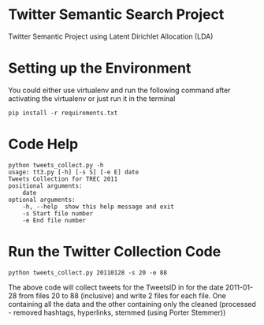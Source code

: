 Twitter Semantic Search Project 
===========

Twitter Semantic Project using Latent Dirichlet Allocation (LDA)

Setting up the Environment
====
You could either use virtualenv and run the following command after activating the virtualenv or just run it in the terminal
    
    pip install -r requirements.txt
    
    
Code Help
====
    python tweets_collect.py -h
    usage: tt3.py [-h] [-s S] [-e E] date
    Tweets Collection for TREC 2011
    positional arguments:
        date
    optional arguments:
        -h, --help  show this help message and exit
        -s Start file number
        -e End file number


Run the Twitter Collection Code
====

    python tweets_collect.py 20110128 -s 20 -e 88
  
The above code will collect tweets for the TweetsID in for the date 2011-01-28 from files 20 to 88 (inclusive) and write 2 files for each file. One containing all the data and the other containing only the cleaned (processed - removed hashtags, hyperlinks, stemmed (using Porter Stemmer))
